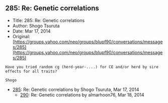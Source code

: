 ## 285: Re: Genetic correlations

- Title: 285: Re: Genetic correlations
- Author: Shogo Tsuruta
- Date: Mar 17, 2014
- Original: [https://groups.yahoo.com/neo/groups/blupf90/conversations/messages/285](https://groups.yahoo.com/neo/groups/blupf90/conversations/messages/285)

```
Have you tried random cg (herd-year-....) for CE and/or herd by sire effects for all traits?

Shogo
```

- [285](0285.md): Re: Genetic correlations by Shogo Tsuruta, Mar 17, 2014
    - [290](0290.md): Re: Genetic correlations by almarhoon76, Mar 18, 2014
